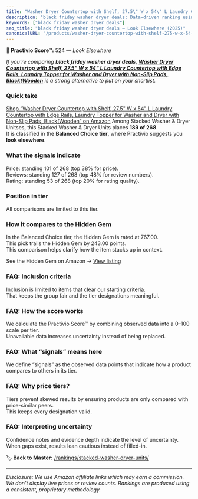 ```yaml
---
title: "Washer Dryer Countertop with Shelf, 27.5\" W x 54\" L Laundry Countertop with Edge Rails, Laundry Topper for Washer and Dryer with Non-Slip Pads, Black(Wooden"
description: "black friday washer dryer deals: Data-driven ranking using the Practivio Score™. Positioned by quality, value, demand, findability, momentum."
keywords: ["black friday washer dryer deals"]
seo_title: "black friday washer dryer deals — Look Elsewhere (2025)"
canonicalURL: "/products/washer-dryer-countertop-with-shelf-275-w-x-54-l-laundry-countertop-with-edge-rails-laundry-topper-for-washer-and-dryer-with-non-slip-pads-blackwooden-B0DJNKG9XB/"
---
```


**🚫 Practivio Score™:** 524 — _Look Elsewhere_


*If you're comparing **black friday washer dryer deals**, **[Washer Dryer Countertop with Shelf, 27.5" W x 54" L Laundry Countertop with Edge Rails, Laundry Topper for Washer and Dryer with Non-Slip Pads, Black(Wooden](https://www.amazon.com/dp/B0DJNKG9XB?tag=practivio-20)** is a strong alternative to put on your shortlist.*
### Quick take
[Shop “Washer Dryer Countertop with Shelf, 27.5" W x 54" L Laundry Countertop with Edge Rails, Laundry Topper for Washer and Dryer with Non-Slip Pads, Black(Wooden” on Amazon](https://www.amazon.com/dp/B0DJNKG9XB?tag=practivio-20)
Among Stacked Washer & Dryer Unitses, this Stacked Washer & Dryer Units places **189 of 268**.  
It is classified in the **Balanced Choice tier**, where Practivio suggests you **look elsewhere**.

### What the signals indicate
Price: standing 101 of 268 (top 38% for price).  
Reviews: standing 127 of 268 (top 48% for review numbers).  
Rating: standing 53 of 268 (top 20% for rating quality).  

### Position in tier
All comparisons are limited to this tier.

### How it compares to the Hidden Gem
In the Balanced Choice tier, the Hidden Gem is rated at 767.00.  
This pick trails the Hidden Gem by 243.00 points.  
This comparison helps clarify how the item stacks up in context.  

See the Hidden Gem on Amazon → [View listing](https://www.amazon.com/dp/B09YLKMHLH?tag=practivio-20)

### FAQ: Inclusion criteria
Inclusion is limited to items that clear our starting criteria.  
That keeps the group fair and the tier designations meaningful.

### FAQ: How the score works
We calculate the Practivio Score™ by combining observed data into a 0–100 scale per tier.  
Unavailable data increases uncertainty instead of being replaced.

### FAQ: What “signals” means here
We define “signals” as the observed data points that indicate how a product compares to others in its tier.

### FAQ: Why price tiers?
Tiers prevent skewed results by ensuring products are only compared with price-similar peers.  
This keeps every designation valid.

### FAQ: Interpreting uncertainty
Confidence notes and evidence depth indicate the level of uncertainty.  
When gaps exist, results lean cautious instead of filled-in.


🏷️ **Back to Master:** [/rankings/stacked-washer-dryer-units/](/rankings/stacked-washer-dryer-units/)

---
_Disclosure: We use Amazon affiliate links which may earn a commission. We don’t display live prices or review counts. Rankings are produced using a consistent, proprietary methodology._
